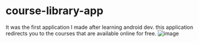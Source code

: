 # course-library-app
It was the first application I made after learning android dev. this application redirects you to the courses that are available online for free. 
![image](https://user-images.githubusercontent.com/90760974/174062653-0816e75f-2c72-4402-89fd-0d7972045f79.png)
